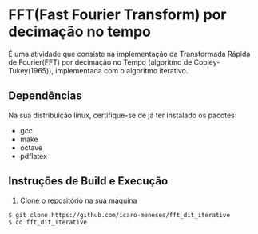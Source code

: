 # FFT(Fast Fourier Transform) por decimação no tempo

É uma atividade que consiste na implementação da Transformada Rápida de 
Fourier(FFT) por decimação no Tempo (algoritmo de Cooley-Tukey(1965)),
implementada com o algoritmo iterativo.

## Dependências

Na sua distribuição linux, certifique-se de já ter instalado os pacotes:

- gcc
- make
- octave
- pdflatex

## Instruções de Build e Execução

1. Clone o repositório na sua máquina

```
$ git clone https://github.com/icaro-meneses/fft_dit_iterative
$ cd fft_dit_iterative
```

